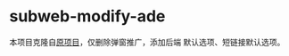 # subweb-modify-ade
本项目克隆自[原项目](https://github.com/youshandefeiyang/sub-web-modify)，仅删除弹窗推广，添加后端 默认选项、短链接默认选项。